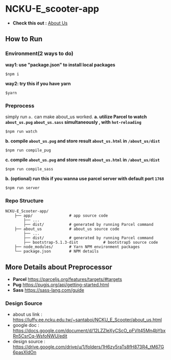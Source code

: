 # NCKU-E_scooter-app

+ **Check this out :** [About Us](https://luffy.ee.ncku.edu.tw/~santaboi/NCKU_E_Scooter/about_us.html) 
## How to Run
### Environment(2 ways to do)
**way1: use "package.json" to install local packages**
```shell=
$npm i
```
**way2: try this if you have yarn**
```shell=
$yarn
```
### Preprocess
simply run `a.` can make about_us worked.
**a. utilize Parcel to watch `about_us.pug` `about_us.sass` simultaneously , with `hot-reloading`**
```shell=
$npm run watch
```
**b. compile `about_us.pug` and store result `about_us.html` in `/about_us/dist`**
```shell=
$npm run compile_pug
```
**c. compile `about_us.pug` and store result `about_us.html` in `/about_us/dist`**
```shell=
$npm run compile_sass
```

**b. (optional) run this if you wanna use parcel server with default port `1768`**
```shell=
$npm run server
```

### Repo Structure
```
NCKU-E_Scooter-app/
    ├── app/                # app source code 
        ├── ...
        ├── dist/           # generated by running Parcel command
    ├── about_us            # about_us source code
        ├── ...
        ├── dist/           # generated by running Parcel command 
        ├── bootstrap-5.1.3-dist           # bootstrap5 source code
    ├── node_modules/       # Yarn NPM environment packages
    └── package.json        # NPM details
```


## More Details about Preprocessor
+ **Parcel** https://parceljs.org/features/targets/#targets
+ **Pug** https://pugjs.org/api/getting-started.html
+ **Sass** https://sass-lang.com/guide
### Design Source
* about us link : https://luffy.ee.ncku.edu.tw/~santaboi/NCKU_E_Scooter/about_us.html
* google doc : https://docs.google.com/document/d/12LZZleXyCScO_pFVIt45Mn4bYbxRn5CsrCq-WsfoNWU/edit
* design source : https://drive.google.com/drive/u/1/folders/1H6zy5raTs8fH873R4_tM67G6pasXIdOn